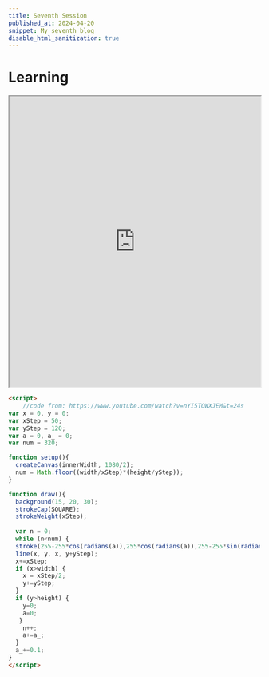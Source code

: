 ```yaml
---
title: Seventh Session
published_at: 2024-04-20
snippet: My seventh blog
disable_html_sanitization: true
---
```

# Learning
<div align="center">
    <iframe src="https://editor.p5js.org/kimnhudiep2003/full/HTvaCB8FH" width="100%" height="582px"></iframe>
</div>

```html
<script>
    //code from: https://www.youtube.com/watch?v=nYI5TOWXJEM&t=24s
var x = 0, y = 0;
var xStep = 50;
var yStep = 120;
var a = 0, a_ = 0;
var num = 320;

function setup(){
  createCanvas(innerWidth, 1080/2);
  num = Math.floor((width/xStep)*(height/yStep));
}

function draw(){
  background(15, 20, 30);
  strokeCap(SQUARE);
  strokeWeight(xStep);
  
  var n = 0;
  while (n<num) {
  stroke(255-255*cos(radians(a)),255*cos(radians(a)),255-255*sin(radians(a)),255-255*sin(radians(a)));
  line(x, y, x, y+yStep);
  x+=xStep;
  if (x>width) {
    x = xStep/2;
    y+=yStep;
  }
  if (y>height) {
    y=0;
    a=0;
   }
    n++;
    a+=a_;
  }
  a_+=0.1;
}
</script>
```